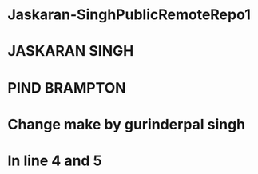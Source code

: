 # Jaskaran-SinghPublicRemoteRepo1
# JASKARAN SINGH 
# PIND BRAMPTON
# Change make by gurinderpal singh 
# In line 4 and 5  
